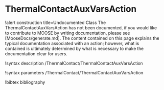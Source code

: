 <!-- MOOSE Documentation Stub: Remove this when content is added. -->

# ThermalContactAuxVarsAction

!alert construction title=Undocumented Class
The ThermalContactAuxVarsAction has not been documented, if you would like to contribute to MOOSE by writing
documentation, please see [MooseDocs/generate.md]. The content contained on this page explains the typical
documentation associated with an action; however, what is contained is ultimately determined by what
is necessary to make the documentation clear for users.

!syntax description /ThermalContact/ThermalContactAuxVarsAction

!syntax parameters /ThermalContact/ThermalContactAuxVarsAction

!bibtex bibliography
